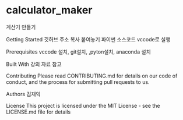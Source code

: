 # calculator_maker

계산기 만들기

Getting Started
깃허브 주소 복사 붙여놓기 파이썬 소스코드 vccode로 실행

Prerequisites
vccode 설치, git설치, ,pyton설치, anaconda 설치

Built With
강의 자료 참고

Contributing
Please read CONTRIBUTING.md for details on our code of conduct, and the process for submitting pull requests to us.

Authors
김재익

License
This project is licensed under the MIT License - see the LICENSE.md file for details
    
